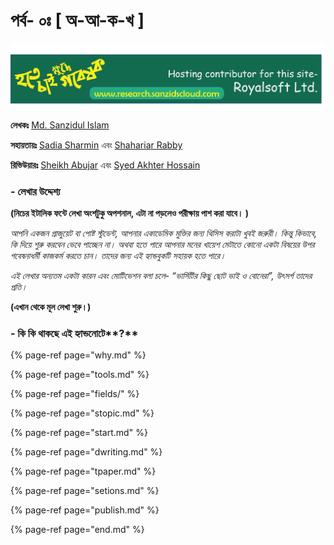 # পর্ব- ০ঃ \[ অ-আ-ক-খ \]

![](.gitbook/assets/contrib%20%281%29.png)

**লেখকঃ** [Md. Sanzidul Islam](https://www.facebook.com/sanzidikawsar)

**সহায়তায়ঃ** [Sadia Sharmin](https://www.facebook.com/sadia.sharmin.796) এবং [Shahariar Rabby](http://shahariar.ml/)

**রিভিউয়ারঃ** [Sheikh Abujar](https://sites.google.com/site/iamabujarsheikh/) এবং [Syed Akhter Hossain](https://en.wikipedia.org/wiki/Syed_Akhter_Hossain)

### - লেখার উদ্দেশ্য

**\(নিচের ইটালিক ফন্টে লেখা অংশটুকু অপশনাল, এটা না পড়লেও পরীক্ষায় পাশ করা যাবে। \)**

_আপনি একজন গ্রাজুয়েট বা পোষ্ট স্টুডেন্ট, আপনার একাডেমিক মুক্তির জন্য থিসিস করাটা খুবই জরুরী। কিন্তু কিভাবে, কি দিয়ে শুরু করবেন ভেবে পাচ্ছেন না। অথবা হতে পারে আপনার মনের খায়েশ মেটাতে কোনো একটা বিষয়ের উপর গবেষনাধর্মী কাজকর্ম করতে চান। তাদের জন্য এই হ্যান্ডবুকটি সহায়ক হতে পারে।_ 

_এই লেখার অন্যতম একটা কারন এবং মোটিভেশন বলা চলে- “ভার্সিটির কিছু ছোট ভাই ও বোনেরা”, উৎসর্গ তাদের প্রতি।_

**\(এখান থেকে মূল লেখা শুরু।\)**

### **- কি কি থাকছে এই** হ্যান্ডনোটে**?**

{% page-ref page="why.md" %}

{% page-ref page="tools.md" %}

{% page-ref page="fields/" %}

{% page-ref page="stopic.md" %}

{% page-ref page="start.md" %}

{% page-ref page="dwriting.md" %}

{% page-ref page="tpaper.md" %}

{% page-ref page="setions.md" %}

{% page-ref page="publish.md" %}

{% page-ref page="end.md" %}

